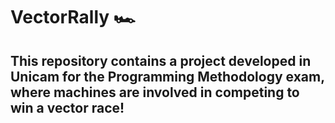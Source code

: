 # VectorRally 🏎️

<h2> This repository contains a project developed in Unicam for the Programming Methodology exam, where machines are involved in competing to win a vector race! </h2>


